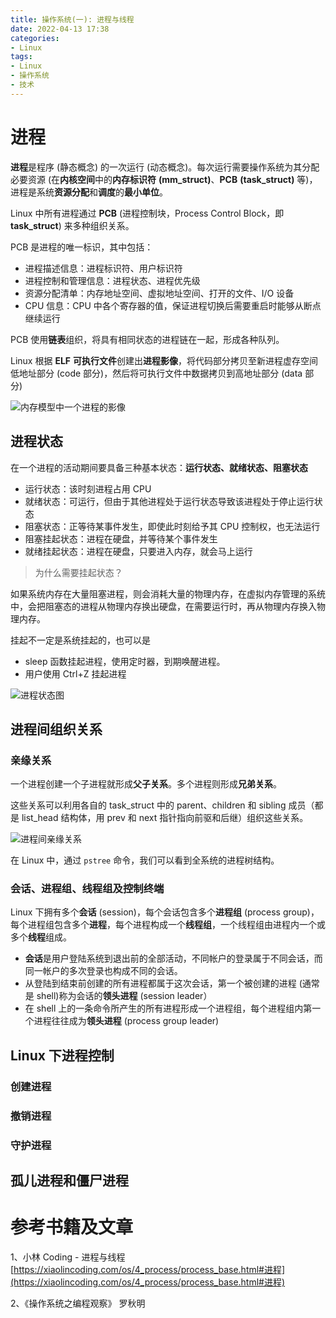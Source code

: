 ```yaml
---
title: 操作系统(一): 进程与线程
date: 2022-04-13 17:38
categories:
- Linux
tags:
- Linux
- 操作系统
- 技术
---
```


# 进程

**进程**是程序 (静态概念) 的一次运行 (动态概念)。每次运行需要操作系统为其分配必要资源 (在**内核空间**中的**内存标识符** **(mm_struct)**、**PCB** **(task_struct)** 等)，进程是系统**资源分配**和**调度**的**最小单位**。

Linux 中所有进程通过 **PCB** (进程控制块，Process Control Block，即 **task_struct**) 来多种组织关系。

PCB 是进程的唯一标识，其中包括：

- 进程描述信息：进程标识符、用户标识符
- 进程控制和管理信息：进程状态、进程优先级
- 资源分配清单：内存地址空间、虚拟地址空间、打开的文件、I/O 设备
- CPU 信息：CPU 中各个寄存器的值，保证进程切换后需要重启时能够从断点继续运行

PCB 使用**链表**组织，将具有相同状态的进程链在一起，形成各种队列。

Linux 根据 **ELF** **可执行文件**创建出**进程影像**，将代码部分拷贝至新进程虚存空间低地址部分 (code 部分)，然后将可执行文件中数据拷贝到高地址部分 (data 部分)

![内存模型中一个进程的影像](../static/images/os2.png)

<!-- more -->

## 进程状态

在一个进程的活动期间要具备三种基本状态：**运行状态、就绪状态、阻塞状态**

- 运行状态：该时刻进程占用 CPU
- 就绪状态：可运行，但由于其他进程处于运行状态导致该进程处于停止运行状态
- 阻塞状态：正等待某事件发生，即使此时刻给予其 CPU 控制权，也无法运行
- 阻塞挂起状态：进程在硬盘，并等待某个事件发生
- 就绪挂起状态：进程在硬盘，只要进入内存，就会马上运行

>  为什么需要挂起状态？

如果系统内存在大量阻塞进程，则会消耗大量的物理内存，在虚拟内存管理的系统中，会把阻塞态的进程从物理内存换出硬盘，在需要运行时，再从物理内存换入物理内存。

挂起不一定是系统挂起的，也可以是

- sleep 函数挂起进程，使用定时器，到期唤醒进程。
- 用户使用 Ctrl+Z 挂起进程

![进程状态图](../static/images/os1.png)

## 进程间组织关系

### 亲缘关系

一个进程创建一个子进程就形成**父子关系**。多个进程则形成**兄弟关系**。

这些关系可以利用各自的 task_struct 中的 parent、children 和 sibling 成员（都是 list_head 结构体，用 prev 和 next 指针指向前驱和后继）组织这些关系。

![进程间亲缘关系](../static/images/os3.png)

在 Linux 中，通过 `pstree` 命令，我们可以看到全系统的进程树结构。

### 会话、进程组、线程组及控制终端

Linux 下拥有多个**会话** (session)，每个会话包含多个**进程组** (process group)，每个进程组包含多个**进程**，每个进程构成一个**线程组**，一个线程组由进程内一个或多个**线程**组成。

- **会话**是用户登陆系统到退出前的全部活动，不同帐户的登录属于不同会话，而同一帐户的多次登录也构成不同的会话。
- 从登陆到结束前创建的所有进程都属于这次会话，第一个被创建的进程 (通常是 shell)称为会话的**领头进程** (session leader）
- 在 shell 上的一条命令所产生的所有进程形成一个进程组，每个进程组内第一个进程往往成为**领头进程** (process group leader)

## Linux 下进程控制

### 创建进程

### 撤销进程

### 守护进程

## 孤儿进程和僵尸进程

# 参考书籍及文章

1、小林 Coding - 进程与线程
[https://xiaolincoding.com/os/4_process/process_base.html#进程](https://xiaolincoding.com/os/4_process/process_base.html#进程)

2、《操作系统之编程观察》 罗秋明